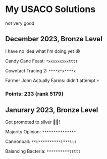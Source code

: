 # My USACO Solutions
not very good
## December 2023, Bronze Level
I have no idea what I'm doing yet 😭

Candy Cane Feast: `*xxxxxxxxxtttt`

Cowntact Tracing 2: `****x*x****x`

Farmer John Actually Farms: didn't attempt 💀

### Points: 233 (rank 5179)


## Janurary 2023, Bronze Level
Got promoted to silver 🎉🎉!

Majority Opinion: `***************`

Cannonball: `**t**********t***ttt`

Balancing Bacteria: `**********ttttt`
